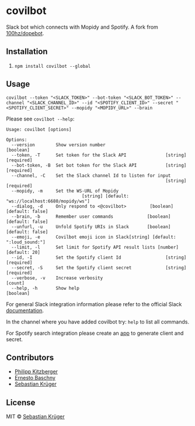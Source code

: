 # covilbot

Slack bot which connects with Mopidy and Spotify. A fork from [100hz/dopebot](https://github.com/100hz/dopebot).

## Installation

1. `npm install covilbot --global`

## Usage

`covilbot --token "<SLACK_TOKEN>" --bot-token "<SLACK_BOT_TOKEN>" --channel "<SLACK_CHANNEL_ID>" --id "<SPOTIFY_CLIENT_ID>" --secret "<SPOTIFY_CLIENT_SECRET>" --mopidy "<MOPIDY_URL>" --brain`

Please see `covilbot --help`:

```
Usage: covilbot [options]

Options:
  --version        Show version number                                 [boolean]
  --token, -T      Set token for the Slack API               [string] [required]
  --bot-token, -B  Set bot token for the Slack API           [string] [required]
  --channel, -C    Set the Slack channel Id to listen for input
                                                             [string] [required]
  --mopidy, -m     Set the WS-URL of Mopidy
                             [string] [default: "ws://localhost:6680/mopidy/ws"]
  --dialog, -d     Only respond to <@covilbot>         [boolean] [default: false]
  --brain, -b      Remember user commands             [boolean] [default: false]
  --unfurl, -u     Unfold Spotify URIs in Slack       [boolean] [default: false]
  --emoji, -e      Covilbot emoji icon in Slack[string] [default: ":loud_sound:"]
  --limit, -l      Set limit for Spotify API result lists [number] [default: 20]
  --id, -I         Set the Spotify client Id                 [string] [required]
  --secret, -S     Set the Spotify client secret             [string] [required]
  --verbose, -v    Increase verbosity                                    [count]
  --help, -h       Show help                                           [boolean]

```

For general Slack integration information please refer to the official Slack [documentation](https://api.slack.com/custom-integrations/legacy-tokens).

In the channel where you have added covilbot try: `help` to list all commands.

For Spotify search integration please create an [app](https://developer.spotify.com/my-applications/) to generate client and secret.

## Contributors

- [Philipp Kitzberger](https://github.com/kitzberger)
- [Ernesto Baschny](http://cron.eu)
- [Sebastian Krüger](http://theblackestbox.net)

## License

MIT © [Sebastian Krüger](http://theblackestbox.net)
